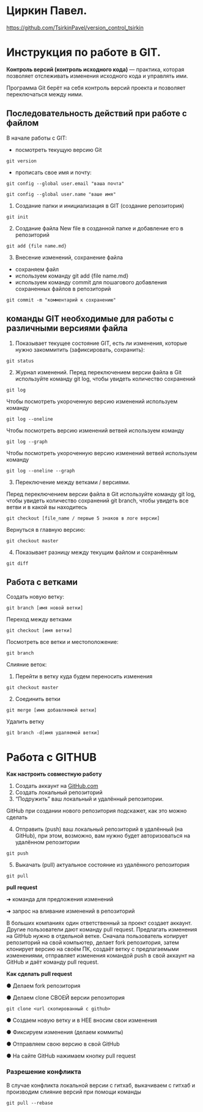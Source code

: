 # Циркин Павел.
https://github.com/TsirkinPavel/version_control_tsirkin

# Инструкция по работе в GIT.
**Контроль версий (контроль исходного кода)** — практика, которая позволяет отслеживать
изменения исходного кода и управлять ими.

Программа Git берёт на себя контроль версий
проекта и позволяет переключаться между
ними.
## Последовательность действий при работе с файлом
В начале работы  с GIT:
* посмотреть текущую версию Git
```
git version
```
* прописать свое имя и почту:
```
git config --global user.email "ваша почта"

git config --global user.name "ваше имя"
``` 
1. Создание папки и инициализация в GIT (создание репозитория)

``` 
git init
```
2. Создание файла New file в созданной папке и добавление его в репозиторий

```
git add {file name.md}
```
3. Внесение изменений, сохранение файла
* сохраняем файл
* используем команду git add {file name.md}
* используем команду commit для пошагового добавления сохраненных файлов в репозиторий 
```
git commit -m "комментарий к сохранению"
```
## команды GIT необходимые для работы с различными версиями файла

1. Показывает текущее состояние GIT, есть 
ли изменения, которые нужно закоммитить
(зафиксировать, сохранить):
```
git status
```
2. Журнал изменений.
Перед переключением версии файла в Git
используйте команду git log, чтобы увидеть
количество сохранений
```
git log
```
Чтобы посмотреть укороченную версию  изменений используем команду
```
git log --oneline
```
Чтобы посмотреть версию изменений ветвей используем команду
```
git log --graph
```
Чтобы посмотреть укороченную версию изменений ветвей используем команду
```
git log --oneline --graph
```

3. Переключение между ветками / версиями.

Перед переключением версии файла в Git
используйте команду git log, чтобы увидеть
количество сохранений git branch, чтобы увидеть все ветви и в какой вы находитесь

```
git checkout [file_name / первые 5 знаков в логе версии]
```
Вернуться в главную версию:
```
git checkout master
```
4. Показывает разницу между текущим файлом
и сохранённым
```
git diff
```

## Работа с ветками

Создать новую ветку:
```
git branch [имя новой ветки]
```
Переход между ветками 
```
git checkout [имя ветки]
```
Посмотреть все ветки и местоположение:
```
git branch 
```
Слияние веток:
1. Перейти в ветку куда будем переносить изменения  
```
git checkout master
```
2. Cоединить ветки
```
git merge [имя добавляемой ветки]
```
Удалить ветку
```
git branch -d[имя удаляемой ветки]
```
# Работа с GITHUB

**Как настроить совместную работу**

1. Создать аккаунт на [GitHub.com](http://github.com/)
2. Создать локальный репозиторий
3. “Подружить” ваш локальный и удалённый репозитории.

GitHub при создании нового репозитория подскажет, как это можно сделать

4. Отправить (push) ваш локальный репозиторий в удалённый (на GitHub), при этом, возможно, вам нужно будет авторизоваться на удалённом репозитории

```
git push
```

5. Выкачать (pull) актуальное состояние из удалённого репозитория

```
git pull
```

**pull request**

➜ команда для предложения изменений

➜ запрос на вливание изменений в репозиторий

В больших компаниях один ответственный за проект создает аккаунт. Другие пользователи дают команду pull request. Предлагать изменения на GitHub нужно в отдельной ветке. Сначала пользователь копирует репозиторий на свой компьютер, делает fork репозитория, затем клонирует версию на своём ПК, создаёт ветку с предлагаемыми изменениями, отправляет изменения командой push в свой аккаунт на GitHub и даёт команду pull request.

**Как сделать pull request**

● Делаем fork репозитория

● Делаем clone СВОЕЙ версии репозитория

```
git clone <url скопированный с github>
```
● Создаем новую ветку и в НЕЕ вносим свои изменения

● Фиксируем изменения (делаем коммиты)

● Отправляем свою версию в свой GitHub

● На сайте GitHub нажимаем кнопку pull request

 ### Разрешение конфликта
 В случае конфликта локальной версии с гитхаб, выкачиваем с гитхаб и производим слияние версий при помощи команды
```
git pull --rebase
```


